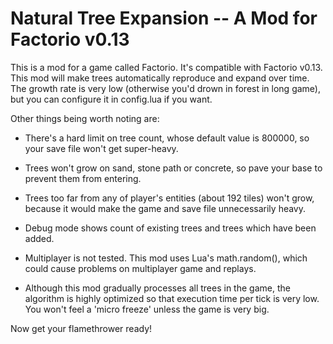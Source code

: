 Natural Tree Expansion -- A Mod for Factorio v0.13
========================================

This is a mod for a game called Factorio. It's compatible with Factorio v0.13.
This mod will make trees automatically reproduce and expand over time.
The growth rate is very low (otherwise you'd drown in forest in long game),
but you can configure it in config.lua if you want.

Other things being worth noting are:

* There's a hard limit on tree count, whose default value is 800000, so
your save file won't get super-heavy.

* Trees won't grow on sand, stone path or concrete, so pave your base to prevent
them from entering.

* Trees too far from any of player's entities (about 192 tiles) won't grow,
because it would make the game and save file unnecessarily heavy.

* Debug mode shows count of existing trees and trees which have been added.

* Multiplayer is not tested. This mod uses Lua's math.random(), which could
cause problems on multiplayer game and replays.

* Although this mod gradually processes all trees in the game, the algorithm is
highly optimized so that execution time per tick is very low.
You won't feel a 'micro freeze' unless the game is very big.

Now get your flamethrower ready!
